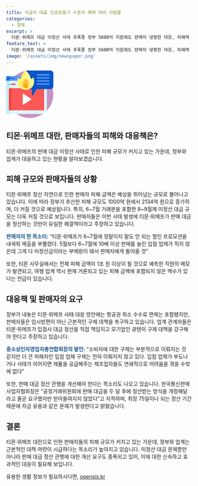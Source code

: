 ```yaml
---
title: 저금리 대출 인공호흡기 수준의 혜택 대비 사람들
categories:
  - 경제
excerpt: >
  티몬·위메프 대금 미정산 사태 후폭풍 정부 5600억 지원에도 판매자 냉랭한 대응, 피해액 기하긍적 증가, 해외여행업 등도 피해 예상, 구제 대책 부족으로 중소상인 단체 긴급 대책 촉구. 클릭 유발 문구: 티몬·위메프 대금 미정산 사태, 정부 대책 부족으로 입점업체 피해 확산
feature_text: >
  티몬·위메프 대금 미정산 사태 후폭풍 정부 5600억 지원에도 판매자 냉랭한 대응, 피해액 기하긍적 증가, 해외여행업 등도 피해 예상, 구제 대책 부족으로 중소상인 단체 긴급 대책 촉구. 클릭 유발 문구: 티몬·위메프 대금 미정산 사태, 정부 대책 부족으로 입점업체 피해 확산
image: '/assets/img/newspaper.png'
---
```


<p><img src="/assets/img/news.png" alt="rentncar 속보" /></p>

<h2>티몬·위메프 대란, 판매자들의 피해와 대응책은?</h2>

<p data-ke-size="size16">티몬·위메프의 판매 대금 미정산 사태로 인한 피해 규모가 커지고 있는 가운데, 정부와 업계가 대응하고 있는 현황을 알아보겠습니다.</p>

<h2 data-ke-size="size26">피해 규모와 판매자들의 상황</h2>

<p>티몬·위메프 정산 지연으로 인한 판매자 피해 금액은 예상을 뛰어넘는 규모로 불어나고 있습니다. 이에 따라 정부가 추산한 피해 규모도 1000억 원에서 2134억 원으로 증가하며, 더 커질 것으로 예상됩니다. 특히, 6~7월 거래분을 포함한 8~9월께 미정산 대금 규모는 더욱 커질 것으로 보입니다. 판매자들은 이번 사태 발생에 티몬·위메프가 판매 대금을 정산하는 것만이 유일한 해결책이라고 주장하고 있습니다.</p>

<p><b><span style="color: #1a5490;">판매자의 한 목소리:</span></b> “티몬·위메프가 6~7월에 정말이지 말도 안 되는 할인 프로모션을 내세워 매출을 부풀렸다. 5월보다 6~7월에 10배 이상 판매를 늘린 입점 업체가 적지 않은데 그게 다 미정산금이라는 부메랑이 돼서 판매자에게 돌아올 것”</p>

<p>또한, 티몬 사무실에서는 전체 피해 금액이 1조 원 이상이 될 것으로 예측한 직원의 메모가 발견되고, 여행 업계 역시 현재 거론되고 있는 피해 금액에 포함되지 않은 액수가 있다는 언급이 있습니다.</p>

<h2 data-ke-size="size26">대응책 및 판매자의 요구</h2>

<p>정부가 내놓은 티몬·위메프 사태 대응 방안에는 항공권 취소 수수료 면제는 포함됐지만, 판매자들은 임시방편이 아닌 근본적인 구제 대책을 촉구하고 있습니다. 업계 관계자들은 티몬·위메프가 입점사 대금 정산을 직접 책임지고 모기업인 큐텐이 구제 대책을 강구해야 한다고 주장하고 있습니다.</p>

<p><b><span style="color: #1a5490;">중소상인자영업자총연합회장의 발언:</span></b> “소비자에 대한 구제는 부분적으로 이뤄지는 것 같지만 더 큰 피해자인 입점 업체 구제는 전혀 이뤄지지 않고 있다. 입점 업체가 부도나거나 사태가 이어지면 제품을 공급해주는 제조업자들도 연쇄적으로 어려움을 겪을 수밖에 없다”</p>

<p>또한, 판매 대금 정산 관행을 개선해야 한다는 목소리도 나오고 있습니다. 한국통신판매사업자협회장은 “공정거래위원회에 판매 대금을 두 달 후에 정산받는 방식을 개정해달라고 줄곧 요구했지만 받아들여지지 않았다”고 지적하며, 최장 75일이나 되는 정산 기간 때문에 자금 유용과 같은 문제가 발생한다고 밝혔습니다.</p>

<h2 data-ke-size="size26">결론</h2>

<p>티몬·위메프 대란으로 인한 판매자들의 피해 규모가 커지고 있는 가운데, 정부와 업계는 근본적인 대책 마련이 시급하다는 목소리가 높아지고 있습니다. 미정산 대금 문제뿐만 아니라 판매 대금 정산 관행에 대한 개선 요구도 증폭되고 있어, 이에 대한 신속하고 효과적인 대응이 필요해 보입니다.</p>
유용한 생활 정보가 필요하시다면, <a href="https://opensis.kr" rel="dofollow">opensis.kr</a>


